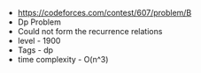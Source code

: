 * https://codeforces.com/contest/607/problem/B
* Dp Problem
* Could not form the recurrence relations
* level - 1900
* Tags - dp
* time complexity - O(n^3)
